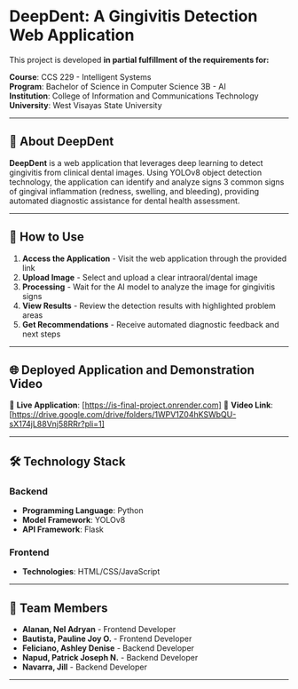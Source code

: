 # DeepDent: A Gingivitis Detection Web Application



This project is developed **in partial fulfillment of the requirements for:**

**Course**: CCS 229 - Intelligent Systems  
**Program**: Bachelor of Science in Computer Science 3B - AI  
**Institution**: College of Information and Communications Technology  
**University**: West Visayas State University  

---

## 📖 About DeepDent

**DeepDent** is a web application that leverages deep learning to detect gingivitis from clinical dental images. Using YOLOv8 object detection technology, the application can identify and analyze signs 3 common signs of gingival inflammation (redness, swelling, and bleeding), providing automated diagnostic assistance for dental health assessment.

---

## 🚀 How to Use

1. **Access the Application** - Visit the web application through the provided link
2. **Upload Image** - Select and upload a clear intraoral/dental image
3. **Processing** - Wait for the AI model to analyze the image for gingivitis signs
4. **View Results** - Review the detection results with highlighted problem areas
5. **Get Recommendations** - Receive automated diagnostic feedback and next steps

---

## 🌐 Deployed Application and Demonstration Video

🔗 **Live Application**: [https://is-final-project.onrender.com]
🔗 **Video Link**: [https://drive.google.com/drive/folders/1WPV1Z04hKSWbQU-sX174jL88Vnj58RRr?pli=1]

---

## 🛠️ Technology Stack

### Backend
* **Programming Language**: Python
* **Model Framework**: YOLOv8 
* **API Framework**: Flask

### Frontend
* **Technologies**: HTML/CSS/JavaScript

---

## 👥 Team Members

- **Alanan, Nel Adryan** - Frontend Developer
- **Bautista, Pauline Joy O.** - Frontend Developer
- **Feliciano, Ashley Denise** - Backend Developer
- **Napud, Patrick Joseph N.** - Backend Developer
- **Navarra, Jill** - Backend Developer

---
